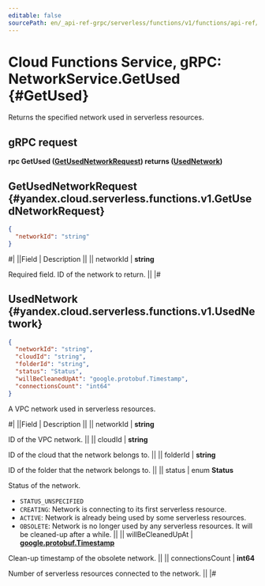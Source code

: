 ```yaml
---
editable: false
sourcePath: en/_api-ref-grpc/serverless/functions/v1/functions/api-ref/grpc/Network/getUsed.md
---
```


# Cloud Functions Service, gRPC: NetworkService.GetUsed {#GetUsed}

Returns the specified network used in serverless resources.

## gRPC request

**rpc GetUsed ([GetUsedNetworkRequest](#yandex.cloud.serverless.functions.v1.GetUsedNetworkRequest)) returns ([UsedNetwork](#yandex.cloud.serverless.functions.v1.UsedNetwork))**

## GetUsedNetworkRequest {#yandex.cloud.serverless.functions.v1.GetUsedNetworkRequest}

```json
{
  "networkId": "string"
}
```

#|
||Field | Description ||
|| networkId | **string**

Required field. ID of the network to return. ||
|#

## UsedNetwork {#yandex.cloud.serverless.functions.v1.UsedNetwork}

```json
{
  "networkId": "string",
  "cloudId": "string",
  "folderId": "string",
  "status": "Status",
  "willBeCleanedUpAt": "google.protobuf.Timestamp",
  "connectionsCount": "int64"
}
```

A VPC network used in serverless resources.

#|
||Field | Description ||
|| networkId | **string**

ID of the VPC network. ||
|| cloudId | **string**

ID of the cloud that the network belongs to. ||
|| folderId | **string**

ID of the folder that the network belongs to. ||
|| status | enum **Status**

Status of the network.

- `STATUS_UNSPECIFIED`
- `CREATING`: Network is connecting to its first serverless resource.
- `ACTIVE`: Network is already being used by some serverless resources.
- `OBSOLETE`: Network is no longer used by any serverless resources.
It will be cleaned-up after a while. ||
|| willBeCleanedUpAt | **[google.protobuf.Timestamp](https://developers.google.com/protocol-buffers/docs/reference/google.protobuf#timestamp)**

Clean-up timestamp of the obsolete network. ||
|| connectionsCount | **int64**

Number of serverless resources connected to the network. ||
|#